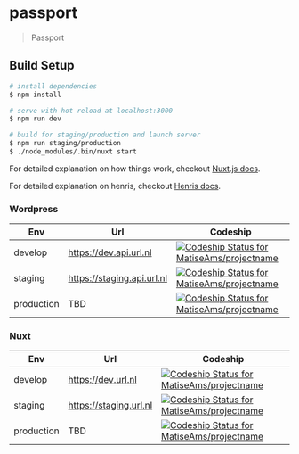 # passport

> Passport

## Build Setup

```bash
# install dependencies
$ npm install

# serve with hot reload at localhost:3000
$ npm run dev

# build for staging/production and launch server
$ npm run staging/production
$ ./node_modules/.bin/nuxt start
```

For detailed explanation on how things work, checkout [Nuxt.js docs](https://nuxtjs.org).

For detailed explanation on henris, checkout [Henris docs](https://henris.style).


### Wordpress

| Env | Url | Codeship |  
| ---- | ---- | ---- |
| develop | https://dev.api.url.nl | [ ![Codeship Status for MatiseAms/projectname](https://app.codeship.com/projects/fixme-fixme/status?branch=develop)](https://app.codeship.com/projects/projectid) |
| staging | https://staging.api.url.nl | [ ![Codeship Status for MatiseAms/projectname](https://app.codeship.com/projects/fixme-fixme/status?branch=staging)](https://app.codeship.com/projects/projectid) |
| production | TBD | [ ![Codeship Status for MatiseAms/projectname](https://app.codeship.com/projects/fixme-fixme/status?branch=master)](https://app.codeship.com/projects/projectid) |

### Nuxt

| Env | Url | Codeship |  
| ---- | ---- | ---- |
| develop | https://dev.url.nl | [ ![Codeship Status for MatiseAms/projectname](https://app.codeship.com/projects/fixme-fixme/status?branch=fixme)](https://app.codeship.com/projects/projectid) |
| staging | https://staging.url.nl | [ ![Codeship Status for MatiseAms/projectname](https://app.codeship.com/projects/fixme-fixme/status?branch=fixme)](https://app.codeship.com/projects/projectid) |
| production | TBD | [ ![Codeship Status for MatiseAms/projectname](https://app.codeship.com/projects/fixme-fixme/status?branch=fixme)](https://app.codeship.com/projects/projectid) |
